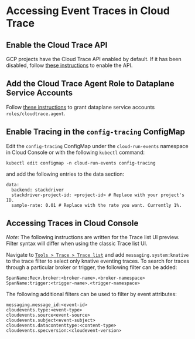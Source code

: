 # Accessing Event Traces in Cloud Trace

## Enable the Cloud Trace API

GCP projects have the Cloud Trace API enabled by default. If it has been
disabled, follow
[these instructions](https://cloud.google.com/trace/docs/setup#gcp-config) to
enable the API.

## Add the Cloud Trace Agent Role to Dataplane Service Accounts

Follow
[these instructions](../install/dataplane-service-account.md#create-a-google-cloud-service-account-to-interact-with-pubsub)
to grant dataplane service accounts `roles/cloudtrace.agent`.

## Enable Tracing in the `config-tracing` ConfigMap

Edit the `config-tracing` ConfigMap under the `cloud-run-events` namespace in
Cloud Console or with the following `kubectl` command:

```shell
kubectl edit configmap -n cloud-run-events config-tracing
```

and add the following entries to the data section:

```
data:
  backend: stackdriver
  stackdriver-project-id: <project-id> # Replace with your project's ID.
  sample-rate: 0.01 # Replace with the rate you want. Currently 1%.
```

## Accessing Traces in Cloud Console

_Note:_ The following instructions are written for the Trace list UI preview.
Filter syntax will differ when using the classic Trace list UI.

Navigate to
[`Tools > Trace > Trace list`](https://console.cloud.google.com/traces/list) and
add `messaging.system:knative` to the trace filter to select only knative
eventing traces. To search for traces through a particular broker or trigger,
the following filter can be added:

```
SpanName:Recv.broker:<broker-name>.<broker-namespace>
SpanName:trigger:<trigger-name>.<trigger-namespace>
```

The following additional filters can be used to filter by event attributes:

```
messaging.message_id:<event-id>
cloudevents.type:<event-type>
cloudevents.source<event-source>
cloudevents.subject<event-subject>
cloudevents.datacontenttype:<content-type>
cloudevents.specversion:<cloudevent-version>
```
